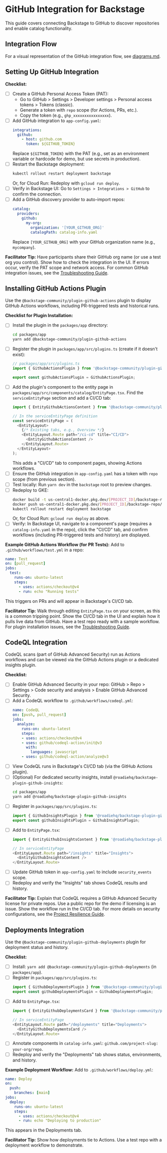 # GitHub Integration for Backstage

This guide covers connecting Backstage to GitHub to discover repositories and enable catalog functionality.

## Integration Flow

For a visual representation of the GitHub integration flow, see [diagrams.md](./diagrams.md#github-integration-flow).

## Setting Up GitHub Integration

**Checklist:**
- [ ] Create a GitHub Personal Access Token (PAT):
  - Go to GitHub > Settings > Developer settings > Personal access tokens > Tokens (classic).
  - Generate a token with `repo` scope (for Actions, PRs, etc.).
  - Copy the token (e.g., `ghp_xxxxxxxxxxxxxxxx`).
- [ ] Add GitHub integration to `app-config.yaml`:
  ```yaml
  integrations:
    github:
      - host: github.com
        token: ${GITHUB_TOKEN}
  ```
  Replace `${GITHUB_TOKEN}` with the PAT (e.g., set as an environment variable or hardcode for demo, but use secrets in production).
- [ ] Restart the Backstage deployment:
  ```bash
  kubectl rollout restart deployment backstage
  ```
  Or, for Cloud Run: Redeploy with `gcloud run deploy`.
- [ ] Verify in Backstage UI: Go to `Settings > Integrations > GitHub` to confirm the connection.
- [ ] Add a GitHub discovery provider to auto-import repos:
  ```yaml
  catalog:
    providers:
      github:
        my-org:
          organization: '[YOUR_GITHUB_ORG]'
          catalogPath: catalog-info.yaml
  ```
  Replace `[YOUR_GITHUB_ORG]` with your GitHub organization name (e.g., `mycompany`).

**Facilitator Tip:** Have participants share their GitHub org name (or use a test org you control). Show how to check the integration in the UI. If errors occur, verify the PAT scope and network access. For common GitHub integration issues, see the [Troubleshooting Guide](./faq_troubleshooting.md#issue-github-integration-fails-no-repos-or-workflows-visible).

## Installing GitHub Actions Plugin

Use the `@backstage-community/plugin-github-actions` plugin to display GitHub Actions workflows, including PR-triggered tests and historical runs.

**Checklist for Plugin Installation:**
- [ ] Install the plugin in the `packages/app` directory:
  ```bash
  cd packages/app
  yarn add @backstage-community/plugin-github-actions
  ```
- [ ] Register the plugin in `packages/app/src/plugins.ts` (create if it doesn't exist):
  ```typescript
  // packages/app/src/plugins.ts
  import { GithubActionsPlugin } from '@backstage-community/plugin-github-actions';

  export const githubActionsPlugin = GithubActionsPlugin;
  ```
- [ ] Add the plugin's component to the entity page in `packages/app/src/components/catalog/EntityPage.tsx`. Find the `serviceEntityPage` section and add a CI/CD tab:
  ```typescript
  import { EntityGithubActionsContent } from '@backstage-community/plugin-github-actions';

  // In the serviceEntityPage definition
  const serviceEntityPage = (
    <EntityLayout>
      {/* Existing tabs, e.g., Overview */}
      <EntityLayout.Route path="/ci-cd" title="CI/CD">
        <EntityGithubActionsContent />
      </EntityLayout.Route>
    </EntityLayout>
  );
  ```
  This adds a "CI/CD" tab to component pages, showing Actions workflows.
- [ ] Ensure the GitHub integration in `app-config.yaml` has a token with `repo` scope (from previous section).
- [ ] Test locally: Run `yarn dev` in the `backstage` root to preview changes.
- [ ] Redeploy to GKE:
  ```bash
  docker build -t us-central1-docker.pkg.dev/[PROJECT_ID]/backstage-repo/backstage .
  docker push us-central1-docker.pkg.dev/[PROJECT_ID]/backstage-repo/backstage
  kubectl rollout restart deployment backstage
  ```
  Or, for Cloud Run: `gcloud run deploy` as above.
- [ ] Verify: In Backstage UI, navigate to a component's page (requires a `catalog-info.yaml` in the repo), click the "CI/CD" tab, and confirm workflows (including PR-triggered tests and history) are displayed.

**Example GitHub Actions Workflow (for PR Tests):**
Add to `.github/workflows/test.yml` in a repo:
```yaml
name: Test
on: [pull_request]
jobs:
  test:
    runs-on: ubuntu-latest
    steps:
      - uses: actions/checkout@v4
      - run: echo "Running tests"
```
This triggers on PRs and will appear in Backstage's CI/CD tab.

**Facilitator Tip:** Walk through editing `EntityPage.tsx` on your screen, as this is a common tripping point. Show the CI/CD tab in the UI and explain how it pulls live data from GitHub. Have a test repo ready with a sample workflow. For plugin installation issues, see the [Troubleshooting Guide](./faq_troubleshooting.md#issue-plugins-dont-appear-in-the-ui).

## CodeQL Integration

CodeQL scans (part of GitHub Advanced Security) run as Actions workflows and can be viewed via the GitHub Actions plugin or a dedicated insights plugin.

**Checklist:**
- [ ] Enable GitHub Advanced Security in your repo: GitHub > Repo > Settings > Code security and analysis > Enable GitHub Advanced Security.
- [ ] Add a CodeQL workflow to `.github/workflows/codeql.yml`:
  ```yaml
  name: CodeQL
  on: [push, pull_request]
  jobs:
    analyze:
      runs-on: ubuntu-latest
      steps:
      - uses: actions/checkout@v4
      - uses: github/codeql-action/init@v3
        with:
          languages: javascript
      - uses: github/codeql-action/analyze@v3
  ```
- [ ] View CodeQL runs in Backstage's CI/CD tab (via the GitHub Actions plugin).
- [ ] (Optional) For dedicated security insights, install `@roadiehq/backstage-plugin-github-insights`:
  ```bash
  cd packages/app
  yarn add @roadiehq/backstage-plugin-github-insights
  ```
- [ ] Register in `packages/app/src/plugins.ts`:
  ```typescript
  import { GithubInsightsPlugin } from '@roadiehq/backstage-plugin-github-insights';
  export const githubInsightsPlugin = GithubInsightsPlugin;
  ```
- [ ] Add to `EntityPage.tsx`:
  ```typescript
  import { EntityGithubInsightsContent } from '@roadiehq/backstage-plugin-github-insights';

  // In serviceEntityPage
  <EntityLayout.Route path="/insights" title="Insights">
    <EntityGithubInsightsContent />
  </EntityLayout.Route>
  ```
- [ ] Update GitHub token in `app-config.yaml` to include `security_events` scope.
- [ ] Redeploy and verify the "Insights" tab shows CodeQL results and history.

**Facilitator Tip:** Explain that CodeQL requires a GitHub Advanced Security license for private repos. Use a public repo for the demo if licensing is an issue. Show the workflow run in the CI/CD tab. For more details on security configurations, see the [Project Resilience Guide](./project_resilience_guide.md).

## Deployments Integration

Use the `@backstage-community/plugin-github-deployments` plugin for deployment status and history.

**Checklist:**
- [ ] Install: `yarn add @backstage-community/plugin-github-deployments` (in `packages/app`).
- [ ] Register in `packages/app/src/plugins.ts`:
  ```typescript
  import { GithubDeploymentsPlugin } from '@backstage-community/plugin-github-deployments';
  export const githubDeploymentsPlugin = GithubDeploymentsPlugin;
  ```
- [ ] Add to `EntityPage.tsx`:
  ```typescript
  import { EntityGithubDeploymentsCard } from '@backstage-community/plugin-github-deployments';

  // In serviceEntityPage
  <EntityLayout.Route path="/deployments" title="Deployments">
    <EntityGithubDeploymentsCard />
  </EntityLayout.Route>
  ```
- [ ] Annotate components in `catalog-info.yaml`: `github.com/project-slug: your-org/repo`.
- [ ] Redeploy and verify the "Deployments" tab shows status, environments, and history.

**Example Deployment Workflow:**
Add to `.github/workflows/deploy.yml`:
```yaml
name: Deploy
on:
  push:
    branches: [main]
jobs:
  deploy:
    runs-on: ubuntu-latest
    steps:
      - uses: actions/checkout@v4
      - run: echo "Deploying to production"
```
This appears in the Deployments tab.

**Facilitator Tip:** Show how deployments tie to Actions. Use a test repo with a deployment workflow to demonstrate.